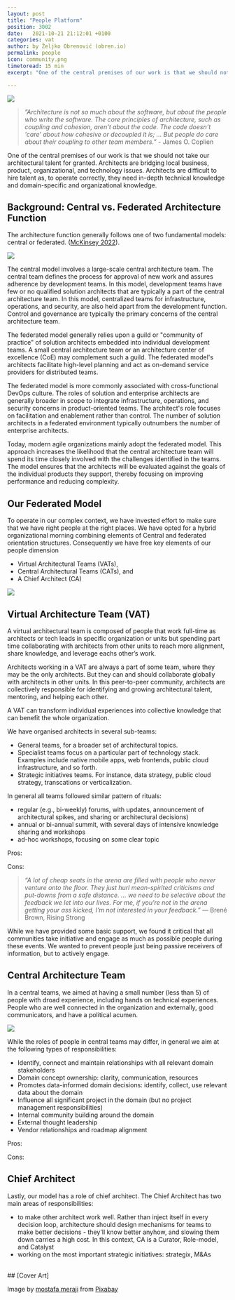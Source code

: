 ```yaml
---
layout: post
title: "People Platform"
position: 3002
date:   2021-10-21 21:12:01 +0100
categories: vat
author: by Željko Obrenović (obren.io)
permalink: people
icon: community.png
timetoread: 15 min
excerpt: "One of the central premises of our work is that we should not take our architectural talent for granted. Architects are bridging local business, product, organizational, and technology issues. Architects are difficult to hire talent as, to operate correctly, they need in-depth technical knowledge and domain-specific and organizational knowledge."

---
```

![](assets/images/arch/construction-4939383_1920.jpg)

> *”Architecture is not so much about the software, but about the people who write the software. The core principles of architecture, such as coupling and cohesion, aren't about the code. The code doesn't 'care' about how cohesive or decoupled it is; ... But people do care about their coupling to other team members.”* - James O. Coplien

One of the central premises of our work is that we should not take our architectural talent for granted. Architects are bridging local business, product, organizational, and technology issues. Architects are difficult to hire talent as, to operate correctly, they need in-depth technical knowledge and domain-specific and organizational knowledge.

## Background: Central vs. Federated Architecture Function

The architecture function generally follows one of two fundamental models: central or federated.
 ([McKinsey 2022](https://www.mckinsey.com/business-functions/mckinsey-digital/our-insights/tech-forward/crafting-the-optimal-model-for-the-it-architecture-organization)).

![](assets/images/SVG-crafting-model.svg)

The central model involves a large-scale central architecture team. The central team defines the process for approval of new work and assures adherence by development teams. In this model, development teams have few or no qualified solution architects that are typically a part of the central architecture team. In this model, centralized teams for infrastructure, operations, and security, are also held apart from the development function. Control and governance are typically the primary concerns of the central architecture team.

The federated model generally relies upon a guild or "community of practice" of solution architects embedded into individual development teams. A small central architecture team or an architecture center of excellence (CoE) may complement such a guild. The federated model's architects facilitate high-level planning and act as on-demand service providers for distributed teams.

The federated model is more commonly associated with cross-functional DevOps culture. The roles of solution and enterprise architects are generally broader in scope to integrate infrastructure, operations, and security concerns in product-oriented teams. The architect's role focuses on facilitation and enablement rather than control. The number of solution architects in a federated environment typically outnumbers the number of enterprise architects.

Today, modern agile organizations mainly adopt the federated model. This approach increases the likelihood that the central architecture team will spend its time closely involved with the challenges identified in the teams. The model ensures that the architects will be evaluated against the goals of the individual products they support, thereby focusing on improving performance and reducing complexity.


## Our Federated Model


To operate in our complex context, we have invested effort to make sure that we have right people at the right places. We have opted for a hybrid organizational morning combining elements of Central and federated orientation structures. Consequently we have free key elements of our people dimension
* Virtual Architectural Teams (VATs),
* Central Architectural Teams (CATs), and
* A Chief Architect (CA)

![](assets/images/model-people.jpg)


## Virtual Architecture Team (VAT)

A virtual architectural team is composed of people that work full-time as architects or tech leads in specific organization or units but spending part time collaborating with architects from other units to reach more alignment, share knowledge, and leverage eachs other’s work.

Architects working in a VAT are always a part of some team, where they may be the only architects. But they can and should collaborate globally with architects in other units. In this peer-to-peer community, architects are collectively responsible for identifying and growing architectural talent, mentoring, and helping each other. 

A VAT can transform individual experiences into collective knowledge that can benefit the whole organization.

We have organised architects in several sub-teams:
* General teams, for a broader set of architectural topics. 
* Specialist teams focus on a particular part of technology stack. Examples include native mobile apps, web frontends, public cloud infrastructure, and so forth. 
* Strategic initiatives teams. For instance, data strategy, public cloud strategy, transcations or verticalization.

In general all teams followed similar pattern of rituals:
* regular (e.g., bi-weekly) forums, with updates, announcement of architectural spikes, and sharing or architectural decisions)
* annual or bi-annual summit, with several days of intensive knowledge sharing and workshops
* ad-hoc workshops, focusing on some clear topic

Pros:

Cons:

> *“A lot of cheap seats in the arena are filled with people who never venture onto the floor. They just hurl mean-spirited criticisms and put-downs from a safe distance. ... we need to be selective about the feedback we let into our lives. For me, if you’re not in the arena getting your ass kicked, I’m not interested in your feedback.”* — Brené Brown, Rising Strong

While we have provided some basic support, we found it critical that all communities take initiative and engage as much as possible people during these events. We wanted to prevent people just being passive receivers of information, but to actively engage.


## Central Architecture Team

In a central teams, we aimed at having a small number (less than 5) of people with droad experience, including hands on technical experiences. People who are well connected in the organization and externally, good communicators, and have a political acumen.

![](assets/images/global-architect-profile.png)

While the roles of people in central teams may differ, in general we aim at the following types of responsibilities:
* Identify, connect and maintain relationships with all relevant domain stakeholders
* Domain concept ownership: clarity, communication, resources
* Promotes data-informed domain decisions: identify, collect, use relevant data about the domain
* Influence all significant project in the domain (but no project management responsibilities)
* Internal community building around the domain
* External thought leadership
* Vendor relationships and roadmap alignment

Pros:

Cons:

## Chief Architect

Lastly, our model has a role of chief architect. The Chief Architect has two main areas of responsibilities:
* to make other architect work well. Rather than inject itself in every decision loop, architecture should design mechanisms for teams to make better decisions - they'll know better anyhow, and slowing them down carries a high cost. In this context, CA is a Curator, Role-model, and Catalyst
* working on the most important strategic initiatives: strategix, M&As



<br>
## [Cover Art]

Image by <a href="https://pixabay.com/users/mostafa_meraji-13551092/?utm_source=link-attribution&amp;utm_medium=referral&amp;utm_campaign=image&amp;utm_content=4939383">mostafa meraji</a> from <a href="https://pixabay.com/?utm_source=link-attribution&amp;utm_medium=referral&amp;utm_campaign=image&amp;utm_content=4939383">Pixabay</a>
